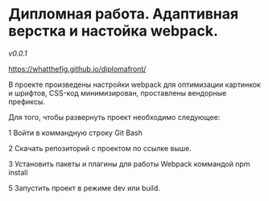 <h1>Дипломная работа. Адаптивная верстка и настойка webpack.</h1>


*v0.0.1*


https://whatthefig.github.io/diplomafront/



В проекте произведены настройки webpack для оптимизации картинкок и шрифтов, CSS-код минимизирован, проставлены вендорные префиксы. 



Для того, чтобы развернуть проект необходимо следующее:



1 Войти в коммандную строку Git Bash



2 Скачать репозиторий с проектом по ссылке выше.



3 Установить пакеты и плагины для работы Webpack коммандой npm install



5 Запустить проект в режиме dev или build.